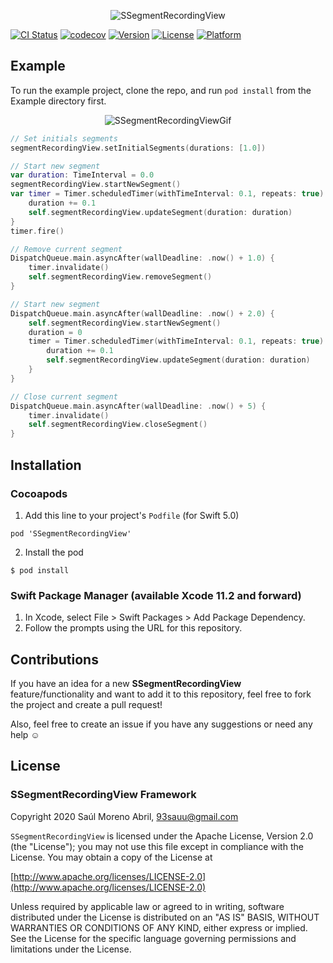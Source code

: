 
<p align="center" >
  <img src="https://raw.github.com/asam139/SSegmentRecordingView/master/assets/ssegmentrecordingview_logo.png" alt="SSegmentRecordingView" title="SSegmentRecordingView">
</p>


[![CI Status](https://img.shields.io/travis/asam139/SSegmentRecordingView.svg?style=flat)](https://travis-ci.org/asam139/SSegmentRecordingView)
[![codecov](https://codecov.io/gh/asam139/SSegmentRecordingView/branch/master/graph/badge.svg)](https://codecov.io/gh/asam139/SSegmentRecordingView)
[![Version](https://img.shields.io/cocoapods/v/SSegmentRecordingView.svg?style=flat)](https://cocoapods.org/pods/SSegmentRecordingView)
[![License](https://img.shields.io/cocoapods/l/SSegmentRecordingView.svg?style=flat)](https://cocoapods.org/pods/SSegmentRecordingView)
[![Platform](https://img.shields.io/cocoapods/p/SSegmentRecordingView.svg?style=flat)](https://cocoapods.org/pods/SSegmentRecordingView)

## Example

To run the example project, clone the repo, and run `pod install` from the Example directory first.

<p align="center" >
  <img src="https://raw.github.com/asam139/SSegmentRecordingView/master/assets/example.gif" alt="SSegmentRecordingViewGif" title="SSegmentRecordingViewGif">
</p>

```swift
// Set initials segments
segmentRecordingView.setInitialSegments(durations: [1.0])

// Start new segment
var duration: TimeInterval = 0.0
segmentRecordingView.startNewSegment()
var timer = Timer.scheduledTimer(withTimeInterval: 0.1, repeats: true) { timer in
    duration += 0.1
    self.segmentRecordingView.updateSegment(duration: duration)
}
timer.fire()

// Remove current segment
DispatchQueue.main.asyncAfter(wallDeadline: .now() + 1.0) {
    timer.invalidate()
    self.segmentRecordingView.removeSegment()
}

// Start new segment
DispatchQueue.main.asyncAfter(wallDeadline: .now() + 2.0) {
    self.segmentRecordingView.startNewSegment()
    duration = 0
    timer = Timer.scheduledTimer(withTimeInterval: 0.1, repeats: true) { timer in
        duration += 0.1
        self.segmentRecordingView.updateSegment(duration: duration)
    }
}

// Close current segment
DispatchQueue.main.asyncAfter(wallDeadline: .now() + 5) {
    timer.invalidate()
    self.segmentRecordingView.closeSegment()
}
```

## Installation
### Cocoapods
1. Add this line to your project's `Podfile` (for Swift 5.0)
```
pod 'SSegmentRecordingView'

```
2. Install the pod
```
$ pod install
```

### Swift Package Manager (available Xcode 11.2 and forward)

1. In Xcode, select File > Swift Packages > Add Package Dependency.
2. Follow the prompts using the URL for this repository.

## Contributions
If you have an idea for a new **SSegmentRecordingView** feature/functionality and want to add it to this repository, feel free to fork the project and create a pull request!

Also, feel free to create an issue if you have any suggestions or need any help ☺️

## License
### SSegmentRecordingView Framework
Copyright 2020 Saúl Moreno Abril, 93sauu@gmail.com

`SSegmentRecordingView` is licensed under the Apache License, Version 2.0 (the "License"); you may not use this file except in compliance with the License. You may obtain a copy of the License at

[http://www.apache.org/licenses/LICENSE-2.0](http://www.apache.org/licenses/LICENSE-2.0)

Unless required by applicable law or agreed to in writing, software distributed under the License is distributed on an "AS IS" BASIS, WITHOUT WARRANTIES OR CONDITIONS OF ANY KIND, either express or implied. See the License for the specific language governing permissions and limitations under the License.
